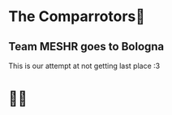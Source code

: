 # The Comparrotors🦜
## Team MESHR goes to Bologna

This is our attempt at not getting last place :3
# 🍕🍝
